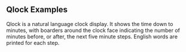 <h2>Qlock Examples</h2>
<p>Qlock is a natural language clock display. It shows the time down to minutes, with boarders around the clock face indicating the number of minutes before, or after, the next five minute steps. English words are printed for each step.</p>